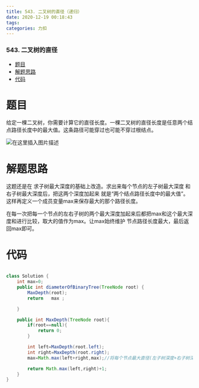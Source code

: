 ```yaml
---
title: 543. 二叉树的直径（递归）
date: 2020-12-19 00:18:43
tags: 
categories: 力扣
---
```


<!--more-->

### 543\. 二叉树的直径

- [题目](#_2)
- [解题思路](#_7)
- [代码](#_11)

# 题目

给定一棵二叉树，你需要计算它的直径长度。一棵二叉树的直径长度是任意两个结点路径长度中的最大值。这条路径可能穿过也可能不穿过根结点。

![在这里插入图片描述](https://img-blog.csdnimg.cn/20201219001740662.png?x-oss-process=image/watermark,type_ZmFuZ3poZW5naGVpdGk,shadow_10,text_aHR0cHM6Ly9ibG9nLmNzZG4ubmV0L3FxXzIxMDQwNTU5,size_16,color_FFFFFF,t_70)

# 解题思路

这题还是在 求子树最大深度的基础上改造。求出来每个节点的左子树最大深度 和右子树最大深度后，把这两个深度加起来 就是“两个结点路径长度中的最大值”。这样再定义一个成员变量max来保存最大的那个路径长度。

在每一次把每一个节点的左右子树的两个最大深度加起来后都把max和这个最大深度和进行比较，取大的值作为max。让max始终维护 节点路径长度最大，最后返回max即可。

# 代码

```java

class Solution {
    int max=0;
    public int diameterOfBinaryTree(TreeNode root) {
        MaxDepth(root);
        return   max ;

    }

    public int MaxDepth(TreeNode root){
        if(root==null){
            return 0;
        }

        int left=MaxDepth(root.left);
        int right=MaxDepth(root.right);
        max=Math.max(left+right,max);//将每个节点最大直径(左子树深度+右子树深度)和当前最大值比较并取大者。也就是max始终只保留最长的路径

        return Math.max(left,right)+1;
    }
}
```
